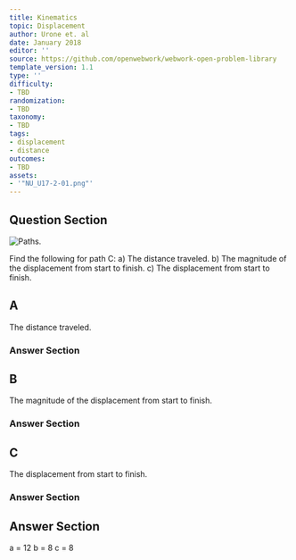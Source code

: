 ```yaml
---
title: Kinematics
topic: Displacement
author: Urone et. al
date: January 2018
editor: ''
source: https://github.com/openwebwork/webwork-open-problem-library
template_version: 1.1
type: ''
difficulty:
- TBD
randomization:
- TBD
taxonomy:
- TBD
tags:
- displacement
- distance
outcomes:
- TBD
assets:
- '"NU_U17-2-01.png"'
---
```


## Question Section 

![Paths.]("NU_U17-2-01.png")

Find the following for path C:
a) The distance traveled.
b) The magnitude of the displacement from start to finish.
c) The displacement from start to finish.

## A
The distance traveled.
### Answer Section
## B
The magnitude of the displacement from start to finish.
### Answer Section
## C
The displacement from start to finish.
### Answer Section


## Answer Section

a = 12
b = 8
c = 8